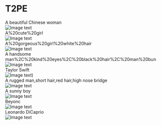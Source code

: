 # T2PE
A beautiful Chinese woman  
![Image text](https://github.com/lizhipeng789/T2PE/blob/main/gif/A%20beautiful%20Chinese%20woman.gif)  
A%20cute%20girl   
![Image text](https://github.com/lizhipeng789/T2PE/blob/main/gif/A%20cute%20girl.gif)  
A%20gorgeous%20girl%20white%20hair  
![Image text](https://github.com/lizhipeng789/T2PE/blob/main/gif/A%20gorgeous%20girl%20white%20hair.gif)  
A handsome man%2C%20kind%20eyes%2C%20black%20hair%2C%20man%20bun  
![Image text](https://github.com/lizhipeng789/T2PE/blob/main/gif/A%20handsome%20man%2C%20kind%20eyes%2C%20black%20hair%2C%20man%20bun.gif)  
Taylor Swift  
![Image text](https://github.com/lizhipeng789/T2PE/blob/main/gif/Taylor%20Swift.gif))  
A rugged man,short hair,red hair,high nose bridge  
![Image text](https://github.com/lizhipeng789/T2PE/blob/main/gif/A%20rugged%20man%2C%20short%20hair%2C%20red%20hair%2C%20high%20nose%20bridge.gif)  
A sunny boy  
![Image text](https://github.com/lizhipeng789/T2PE/blob/main/gif/A%20sunny%20boy.gif)  
Beyonc  
![Image text](https://github.com/lizhipeng789/T2PE/blob/main/gif/Beyonc%C3%A9.gif)  
Leonardo DiCaprio  
![Image text](https://github.com/lizhipeng789/T2PE/blob/main/gif/Leonardo%20DiCaprio.gif)  

